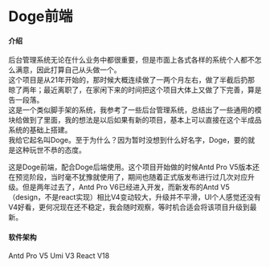 # Doge前端

#### 介绍
后台管理系统无论在什么业务中都很重要，但是市面上各式各样的系统个人都不怎么满意，因此打算自己从头做一个。  
这个项目是从21年开始的，那时候大概连续做了一两个月左右，做了半截后扔那晾了两年；最近离职了，在家闲下来的时间把这个项目大体上又做了下完善，算是告一段落。  
这是一个类似脚手架的系统，我参考了一些后台管理系统，总结出了一些通用的模块给做到了里面，我的想法是以后如果有新的项目，基本上可以直接在这个半成品系统的基础上搭建。  
我给它起名叫Doge。至于为什么？因为暂时没想到什么好名字，Doge，要的就是这种玩世不恭的态度。

这是Doge前端，配合Doge后端使用。这个项目开始做的时候Antd Pro V5版本还在预览阶段，当时毫不犹豫就使用了，期间也随着正式版发布进行过几次对应升级。但是两年过去了，Antd Pro V6已经进入开发，而新发布的Antd V5（design，不是react实现）相比V4变动较大，升级并不平滑，UI个人感觉还没有V4好看，更何况现在还不稳定，我会随时观察，等时机合适会将该项目升级到最新。

#### 软件架构
Antd Pro V5
Umi V3
React V18
